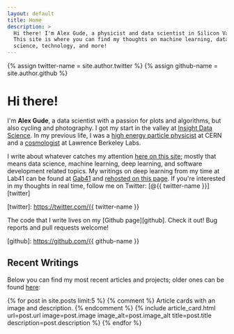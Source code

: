 ```yaml
---
layout: default
title: Home
description: >
  Hi there! I'm Alex Gude, a physicist and data scientist in Silicon Valley.
  This site is where you can find my thoughts on machine learning, data
  science, technology, and more!
---
```


{% assign twitter-name = site.author.twitter %}
{% assign github-name = site.author.github %}

# Hi there!

I'm **Alex Gude**, a data scientist with a passion for plots and algorithms,
but also cycling and photography. I got my start in the valley at [Insight
Data Science][insight]. In my previous life, I was a [high energy particle
physicist][hep] at CERN and a [cosmologist][scp] at Lawrence Berkeley Labs.

[insight]: https://www.insightdatascience.com
[hep]: http://www.hep.umn.edu/us-cms
[scp]: http://supernova.lbl.gov

I write about whatever catches my attention [here on this site][blog]; mostly
that means data science, machine learning, deep learning, and software
development related topics. My writings on deep learning from my time at Lab41
can be found at [Gab41][gab41] and [rehosted on this page][lab41_posts]. If
you're interested in my thoughts in real time, follow me on Twitter: [@{{
twitter-name }}][twitter]

[blog]: /blog/
[gab41]: https://gab41.lab41.org/@Alex.Gude
[lab41_posts]: /category/lab41/
[twitter]: https://twitter.com/{{ twitter-name }}

The code that I write lives on my [Github page][github]. Check it out! Bug
reports and pull requests welcome!

[github]: https://github.com/{{ github-name }}

## Recent Writings

Below you can find my most recent articles and projects; older ones can be
found [here][blog]:

<div class="card-grid">
{% for post in site.posts limit:5 %}
  {% comment %} Article cards with an image and description. {% endcomment %}
  {% include article_card.html
    url=post.url
    image=post.image
    image_alt=post.image_alt
    title=post.title
    description=post.description
  %}
{% endfor %}
</div>
